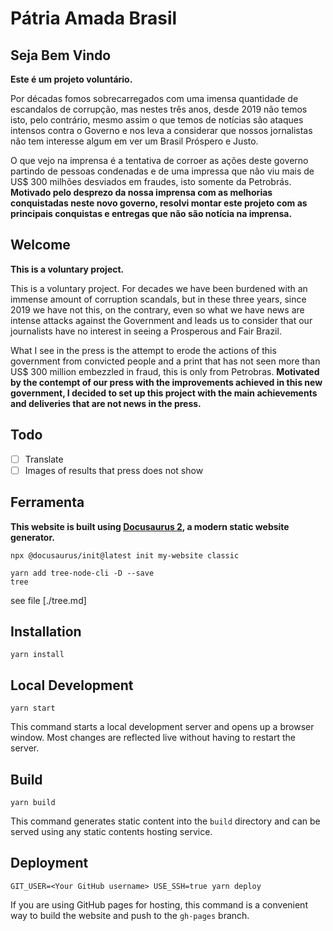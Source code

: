 # Pátria Amada Brasil
## Seja Bem Vindo

**Este é um projeto voluntário.** 

Por décadas fomos sobrecarregados com uma imensa quantidade de escandalos de corrupção, mas nestes três anos, desde 2019 não temos isto, pelo contrário, mesmo assim o que temos de notícias são ataques intensos contra o Governo e nos leva a considerar que nossos jornalistas não tem interesse algum em ver um Brasil Próspero e Justo. 

O que vejo na imprensa é a tentativa de corroer as ações deste governo partindo de pessoas condenadas e de uma impressa que não viu mais de US$ 300 milhões desviados em fraudes, isto somente da Petrobrás. **Motivado pelo desprezo da nossa imprensa com as melhorias conquistadas neste novo governo, resolvi montar este projeto com as principais conquistas e entregas que não são notícia na imprensa.**

## Welcome 

**This is a voluntary project.**

This is a voluntary project. For decades we have been burdened with an immense amount of corruption scandals, but in these three years, since 2019 we have not this, on the contrary, even so what we have news are intense attacks against the Government and leads us to consider that our journalists have no interest in seeing a Prosperous and Fair Brazil. 

What I see in the press is the attempt to erode the actions of this government from convicted people and a print that has not seen more than US$ 300 million embezzled in fraud, this is only from Petrobras. **Motivated by the contempt of our press with the improvements achieved in this new government, I decided to set up this project with the main achievements and deliveries that are not news in the press.**

## Todo

  - [ ] Translate
  - [ ] Images of results that press does not show

## Ferramenta

**This website is built using [Docusaurus 2](https://docusaurus.io/), a modern static website generator.**

```created bay cmd: 
npx @docusaurus/init@latest init my-website classic
```

```tree file view by
yarn add tree-node-cli -D --save
tree
```
see file [./tree.md]

## Installation

```console
yarn install
```

## Local Development

```console
yarn start
```

This command starts a local development server and opens up a browser window. Most changes are reflected live without having to restart the server.

## Build

```console
yarn build
```

This command generates static content into the `build` directory and can be served using any static contents hosting service.

## Deployment

```console
GIT_USER=<Your GitHub username> USE_SSH=true yarn deploy
```

If you are using GitHub pages for hosting, this command is a convenient way to build the website and push to the `gh-pages` branch.
